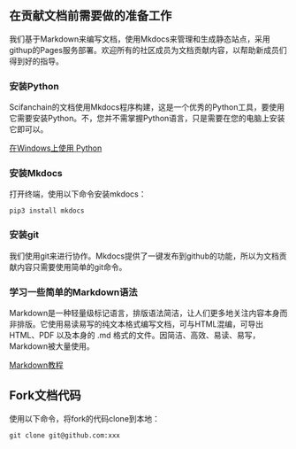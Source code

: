 ##  在贡献文档前需要做的准备工作

我们基于Markdown来编写文档，使用Mkdocs来管理和生成静态站点，采用githup的Pages服务部署。欢迎所有的社区成员为文档贡献内容，以帮助新成员们得到好的指导。

### 安装Python

Scifanchain的文档使用Mkdocs程序构建，这是一个优秀的Python工具，要使用它需要安装Python。不，您并不需掌握Python语言，只是需要在您的电脑上安装它即可以。

[在Windows上使用 Python](https://docs.python.org/zh-cn/3/using/windows.html#installation-steps)

###  安装Mkdocs

打开终端，使用以下命令安装mkdocs：

    pip3 install mkdocs

### 安装git

我们使用git来进行协作。Mkdocs提供了一键发布到github的功能，所以为文档贡献内容只需要使用简单的git命令。

### 学习一些简单的Markdown语法

Markdown是一种轻量级标记语言，排版语法简洁，让人们更多地关注内容本身而非排版。它使用易读易写的纯文本格式编写文档，可与HTML混编，可导出 HTML、PDF 以及本身的 .md 格式的文件。因简洁、高效、易读、易写，Markdown被大量使用。

[Markdown教程](https://markdown.com.cn/)

## Fork文档代码

使用以下命令，将fork的代码clone到本地：

    git clone git@github.com:xxx